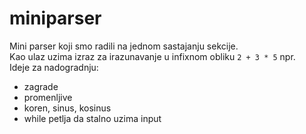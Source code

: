 # miniparser
Mini parser koji smo radili na jednom sastajanju sekcije.  
Kao ulaz uzima izraz za irazunavanje u infixnom obliku
`2 + 3 * 5` npr.  
 Ideje za nadogradnju: 
 - zagrade
 - promenljive
 - koren, sinus, kosinus
 - while petlja da stalno uzima input
 
